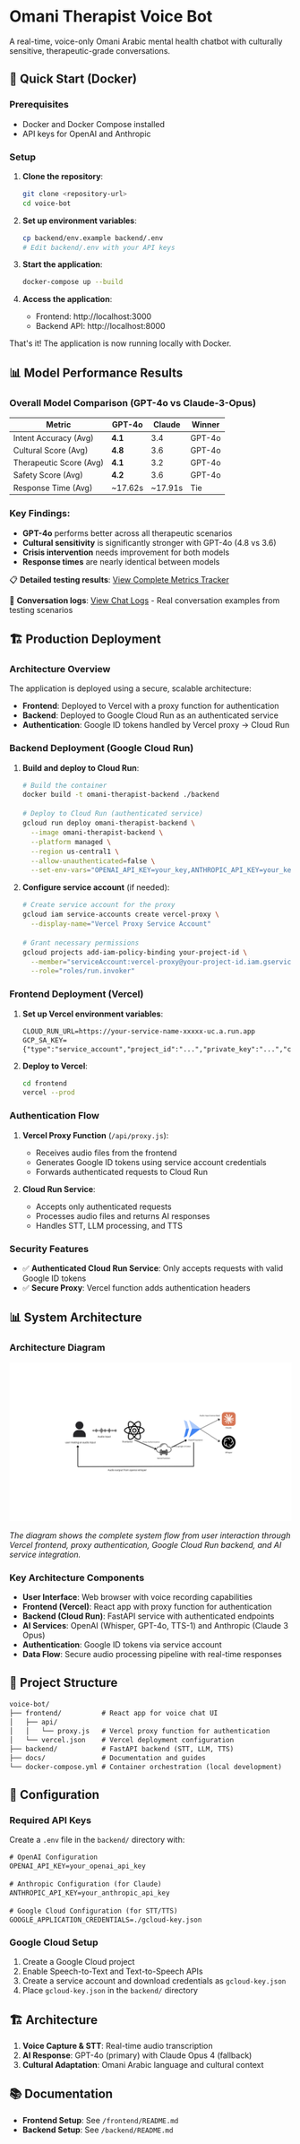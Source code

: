 # Omani Therapist Voice Bot

A real-time, voice-only Omani Arabic mental health chatbot with culturally sensitive, therapeutic-grade conversations.

## 🚀 Quick Start (Docker)

### Prerequisites
- Docker and Docker Compose installed
- API keys for OpenAI and Anthropic

### Setup

1. **Clone the repository**:
   ```bash
   git clone <repository-url>
   cd voice-bot
   ```

2. **Set up environment variables**:
   ```bash
   cp backend/env.example backend/.env
   # Edit backend/.env with your API keys
   ```

3. **Start the application**:
   ```bash
   docker-compose up --build
   ```

4. **Access the application**:
   - Frontend: http://localhost:3000
   - Backend API: http://localhost:8000

That's it! The application is now running locally with Docker.

## 📊 Model Performance Results

### Overall Model Comparison (GPT-4o vs Claude-3-Opus)

| Metric                  | GPT-4o   | Claude   | Winner |
| ----------------------- | -------- | -------- | ------ |
| Intent Accuracy (Avg)   | **4.1**  | 3.4      | GPT-4o |
| Cultural Score (Avg)    | **4.8**  | 3.6      | GPT-4o |
| Therapeutic Score (Avg) | **4.1**  | 3.2      | GPT-4o |
| Safety Score (Avg)      | **4.2**  | 3.6      | GPT-4o |
| Response Time (Avg)     | ~17.62s  | ~17.91s  | Tie    |

### Key Findings:
- **GPT-4o** performs better across all therapeutic scenarios
- **Cultural sensitivity** is significantly stronger with GPT-4o (4.8 vs 3.6)
- **Crisis intervention** needs improvement for both models
- **Response times** are nearly identical between models

📋 **Detailed testing results**: [View Complete Metrics Tracker](./docs/METRICS_TRACKER.md)

📝 **Conversation logs**: [View Chat Logs](./docs/conversations/) - Real conversation examples from testing scenarios

## 🏗️ Production Deployment

### Architecture Overview

The application is deployed using a secure, scalable architecture:

- **Frontend**: Deployed to Vercel with a proxy function for authentication
- **Backend**: Deployed to Google Cloud Run as an authenticated service
- **Authentication**: Google ID tokens handled by Vercel proxy → Cloud Run

### Backend Deployment (Google Cloud Run)

1. **Build and deploy to Cloud Run**:
   ```bash
   # Build the container
   docker build -t omani-therapist-backend ./backend
   
   # Deploy to Cloud Run (authenticated service)
   gcloud run deploy omani-therapist-backend \
     --image omani-therapist-backend \
     --platform managed \
     --region us-central1 \
     --allow-unauthenticated=false \
     --set-env-vars="OPENAI_API_KEY=your_key,ANTHROPIC_API_KEY=your_key"
   ```

2. **Configure service account** (if needed):
   ```bash
   # Create service account for the proxy
   gcloud iam service-accounts create vercel-proxy \
     --display-name="Vercel Proxy Service Account"
   
   # Grant necessary permissions
   gcloud projects add-iam-policy-binding your-project-id \
     --member="serviceAccount:vercel-proxy@your-project-id.iam.gserviceaccount.com" \
     --role="roles/run.invoker"
   ```

### Frontend Deployment (Vercel)

1. **Set up Vercel environment variables**:
   ```env
   CLOUD_RUN_URL=https://your-service-name-xxxxx-uc.a.run.app
   GCP_SA_KEY={"type":"service_account","project_id":"...","private_key":"...","client_email":"..."}
   ```

2. **Deploy to Vercel**:
   ```bash
   cd frontend
   vercel --prod
   ```

### Authentication Flow

1. **Vercel Proxy Function** (`/api/proxy.js`):
   - Receives audio files from the frontend
   - Generates Google ID tokens using service account credentials
   - Forwards authenticated requests to Cloud Run

2. **Cloud Run Service**:
   - Accepts only authenticated requests
   - Processes audio files and returns AI responses
   - Handles STT, LLM processing, and TTS

### Security Features

- ✅ **Authenticated Cloud Run Service**: Only accepts requests with valid Google ID tokens
- ✅ **Secure Proxy**: Vercel function adds authentication headers


## 📊 System Architecture

### Architecture Diagram

![System Architecture](./Architecture%20diagram.png)

*The diagram shows the complete system flow from user interaction through Vercel frontend, proxy authentication, Google Cloud Run backend, and AI service integration.*

### Key Architecture Components

- **User Interface**: Web browser with voice recording capabilities
- **Frontend (Vercel)**: React app with proxy function for authentication
- **Backend (Cloud Run)**: FastAPI service with authenticated endpoints
- **AI Services**: OpenAI (Whisper, GPT-4o, TTS-1) and Anthropic (Claude 3 Opus)
- **Authentication**: Google ID tokens via service account
- **Data Flow**: Secure audio processing pipeline with real-time responses

## 📁 Project Structure

```
voice-bot/
├── frontend/          # React app for voice chat UI
│   ├── api/
│   │   └── proxy.js   # Vercel proxy function for authentication
│   └── vercel.json    # Vercel deployment configuration
├── backend/           # FastAPI backend (STT, LLM, TTS)
├── docs/              # Documentation and guides
└── docker-compose.yml # Container orchestration (local development)
```

## 🔧 Configuration

### Required API Keys

Create a `.env` file in the `backend/` directory with:

```env
# OpenAI Configuration
OPENAI_API_KEY=your_openai_api_key

# Anthropic Configuration (for Claude)
ANTHROPIC_API_KEY=your_anthropic_api_key

# Google Cloud Configuration (for STT/TTS)
GOOGLE_APPLICATION_CREDENTIALS=./gcloud-key.json
```

### Google Cloud Setup

1. Create a Google Cloud project
2. Enable Speech-to-Text and Text-to-Speech APIs
3. Create a service account and download credentials as `gcloud-key.json`
4. Place `gcloud-key.json` in the `backend/` directory

## 🏗️ Architecture

1. **Voice Capture & STT**: Real-time audio transcription
2. **AI Response**: GPT-4o (primary) with Claude Opus 4 (fallback)
3. **Cultural Adaptation**: Omani Arabic language and cultural context

## 📚 Documentation

- **Frontend Setup**: See `/frontend/README.md`
- **Backend Setup**: See `/backend/README.md`
